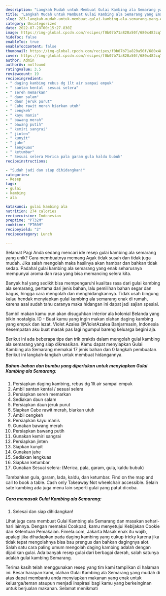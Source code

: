 ```yaml
---
description: "Langkah Mudah untuk Membuat Gulai Kambing ala Semarang yang Enak"
title: "Langkah Mudah untuk Membuat Gulai Kambing ala Semarang yang Enak"
slug: 283-langkah-mudah-untuk-membuat-gulai-kambing-ala-semarang-yang-enak
category: Uncategorized
date: 2022-07-28T00:15:27.830Z
image: https://img-global.cpcdn.com/recipes/f0b07b71a820a50f/680x482cq70/gulai-kambing-ala-semarang-foto-resep-utama.jpg
hideToc: false
enableToc: true
enableTocContent: false
thumbnail: https://img-global.cpcdn.com/recipes/f0b07b71a820a50f/680x482cq70/gulai-kambing-ala-semarang-foto-resep-utama.jpg
cover: https://img-global.cpcdn.com/recipes/f0b07b71a820a50f/680x482cq70/gulai-kambing-ala-semarang-foto-resep-utama.jpg
author: Admin
authorAv: notfound
ratingvalue: 3.5
reviewcount: 19
recipeingredient:
- " daging kambing rebus dg 1lt air sampai empuk"
- " santan kental  sesuai selera"
- " sereh memarkan"
- " daun salam"
- " daun jeruk purut"
- " Cabe rawit merah biarkan utuh"
- " cengkeh"
- " kayu manis"
- " bawang merah"
- " bawang putih"
- " kemiri sangrai"
- " jinten"
- " kunyit"
- " jahe"
- " lengkuas"
- " ketumbar"
- " Sesuai selera Merica pala garam gula kaldu bubuk"
recipeinstructions:

- "Sudah jadi dan siap dihidangkan!"
categories:
- Resep
tags:
- gulai
- kambing
- ala

katakunci: gulai kambing ala 
nutrition: 274 calories
recipecuisine: Indonesian
preptime: "PT32M"
cooktime: "PT60M"
recipeyield: "2"
recipecategory: Lunch

---
```



Selamat Pagi Anda sedang mencari ide resep gulai kambing ala semarang yang unik? Cara membuatnya memang Agak tidak susah dan tidak juga mudah. Jika salah mengolah maka hasilnya akan hambar dan bahkan tidak sedap. Padahal gulai kambing ala semarang yang enak seharusnya mempunyai aroma dan rasa yang bisa memancing selera kita.


Banyak hal yang sedikit bisa mempengaruhi kualitas rasa dari gulai kambing ala semarang, pertama dari jenis bahan, lalu pemilihan bahan segar dan bagus, hingga cara mengolah dan menghidangkannya. Tidak usah bingung kalau hendak menyiapkan gulai kambing ala semarang enak di rumah, karena asal sudah tahu caranya maka hidangan ini dapat jadi sajian spesial.

Sambil makan kamu pun akan disuguhkan interior ala kolonial Belanda yang bikin nostalgia. ID - Buat kamu yang ingin makan olahan daging kambing yang empuk dan lezat. Violet Azalea @VioletAzalea Banjarmasin, Indonesia Kesempatan aku buat masak pas lagi ngumpul bareng keluarga begini aja.


Berikut ini ada beberapa tips dan trik praktis dalam mengolah gulai kambing ala semarang yang siap dikreasikan. Kamu dapat menyiapkan Gulai Kambing ala Semarang memakai 17 jenis bahan dan 0 langkah pembuatan. Berikut ini langkah-langkah untuk membuat hidangannya.

<!--inarticleads1-->

##### Bahan-bahan dan bumbu yang diperlukan untuk menyiapkan Gulai Kambing ala Semarang:

1. Persiapkan  daging kambing, rebus dg 1lt air sampai empuk
1. Ambil  santan kental / sesuai selera
1. Persiapkan  sereh memarkan
1. Sediakan  daun salam
1. Persiapkan  daun jeruk purut
1. Siapkan  Cabe rawit merah, biarkan utuh
1. Ambil  cengkeh
1. Persiapkan  kayu manis
1. Gunakan  bawang merah
1. Persiapkan  bawang putih
1. Gunakan  kemiri sangrai
1. Persiapkan  jinten
1. Siapkan  kunyit
1. Gunakan  jahe
1. Sediakan  lengkuas
1. Siapkan  ketumbar
1. Gunakan  Sesuai selera: (Merica, pala, garam, gula, kaldu bubuk)


Tambahkan gula, garam, lada, kaldu, dan ketumbar. Find on the map and call to book a table. Cash only Takeaway Not wheelchair accessible. Selain sate kambing ada juga menu lain seperti gulai yang patut dicoba. 

<!--inarticleads2-->

##### Cara memasak Gulai Kambing ala Semarang:


1. Selesai dan siap dihidangkan!

Lihat juga cara membuat Gulai Kambing ala Semarang dan masakan sehari-hari lainnya. Dengan memakai Cookpad, kamu menyetujui Kebijakan Cookie dan Ketentuan Pemakaian. Fimela.com, Jakarta Masak enak itu wajib, apalagi jika dihadapkan pada daging kambing yang cukup tricky karena jika tidak tepat mengolahnya bisa bau prengus dan bahkan dagingnya alot. Salah satu cara paling umum mengolah daging kambing adalah dengan dijadikan gulai. Ada banyak resep gulai dari berbagai daerah, salah satunya adalah gulai kambing Semarang. 

Terima kasih telah menggunakan resep yang tim kami tampilkan di halaman ini. Besar harapan kami, olahan Gulai Kambing ala Semarang yang mudah di atas dapat membantu anda menyiapkan makanan yang enak untuk keluarga/teman ataupun menjadi inspirasi bagi kamu yang berkeinginan untuk berjualan makanan. Selamat menikmati
